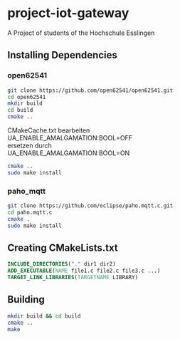 # project-iot-gateway
A Project of students of the Hochschule Esslingen

## Installing Dependencies ##

### open62541 ###

```bash
git clone https://github.com/open62541/open62541.git
cd open62541
mkdir build
cd build
cmake ..
```
CMakeCache.txt bearbeiten   
UA\_ENABLE_AMALGAMATION:BOOL=OFF   
ersetzen durch  
UA\_ENABLE_AMALGAMATION:BOOL=ON  
```bash
cmake ..
sudo make install
```

### paho_mqtt ###

```bash
git clone https://github.com/eclipse/paho.mqtt.c.git
cd paho.mqtt.c
cmake .
sudo make install
```

## Creating CMakeLists.txt ##
```cmake
INCLUDE_DIRECTORIES("." dir1 dir2)
ADD_EXECUTABLE(NAME file1.c file2.c file3.c ...)
TARGET_LINK_LIBRARIES(TARGETNAME LIBRARY)
```

## Building ##

```bash
mkdir build && cd build
cmake ..
make
```

